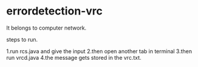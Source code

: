 # errordetection-vrc

It belongs to computer network.

steps to run.

1.run rcs.java and give the input 
2.then open another tab in terminal 
3.then run vrcd.java 
4.the message gets stored in the vrc.txt.
